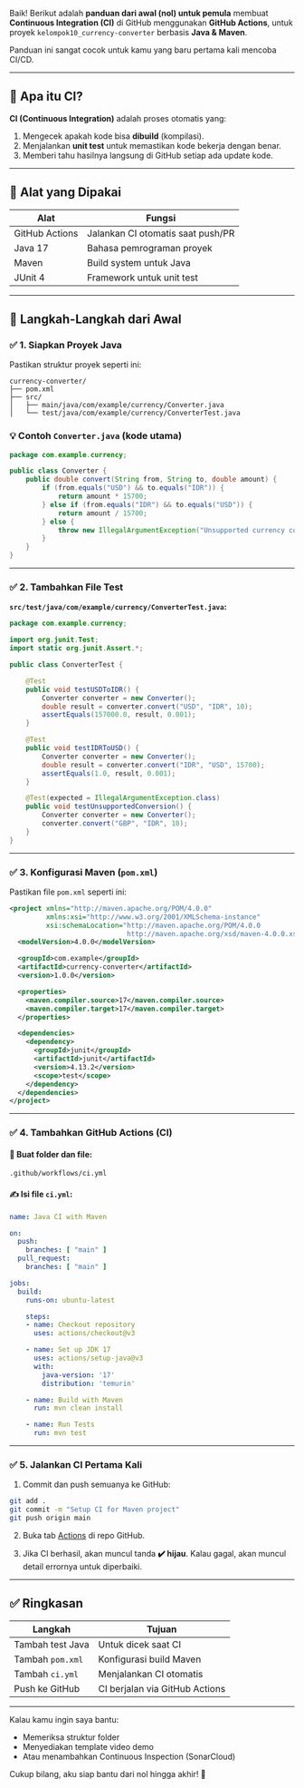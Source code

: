 Baik! Berikut adalah **panduan dari awal (nol) untuk pemula** membuat **Continuous Integration (CI)** di GitHub menggunakan **GitHub Actions**, untuk proyek `kelompok10_currency-converter` berbasis **Java & Maven**.

Panduan ini sangat cocok untuk kamu yang baru pertama kali mencoba CI/CD.

---

## 🧠 Apa itu CI?

**CI (Continuous Integration)** adalah proses otomatis yang:

1. Mengecek apakah kode bisa **dibuild** (kompilasi).
2. Menjalankan **unit test** untuk memastikan kode bekerja dengan benar.
3. Memberi tahu hasilnya langsung di GitHub setiap ada update kode.

---

## 🧰 Alat yang Dipakai

| Alat           | Fungsi                            |
| -------------- | --------------------------------- |
| GitHub Actions | Jalankan CI otomatis saat push/PR |
| Java 17        | Bahasa pemrograman proyek         |
| Maven          | Build system untuk Java           |
| JUnit 4        | Framework untuk unit test         |

---

## 🔧 Langkah-Langkah dari Awal

### ✅ 1. Siapkan Proyek Java

Pastikan struktur proyek seperti ini:

```
currency-converter/
├── pom.xml
├── src/
│   ├── main/java/com/example/currency/Converter.java
│   └── test/java/com/example/currency/ConverterTest.java
```

### 💡 Contoh `Converter.java` (kode utama)

```java
package com.example.currency;

public class Converter {
    public double convert(String from, String to, double amount) {
        if (from.equals("USD") && to.equals("IDR")) {
            return amount * 15700;
        } else if (from.equals("IDR") && to.equals("USD")) {
            return amount / 15700;
        } else {
            throw new IllegalArgumentException("Unsupported currency conversion");
        }
    }
}
```

---

### ✅ 2. Tambahkan File Test

**`src/test/java/com/example/currency/ConverterTest.java`:**

```java
package com.example.currency;

import org.junit.Test;
import static org.junit.Assert.*;

public class ConverterTest {

    @Test
    public void testUSDToIDR() {
        Converter converter = new Converter();
        double result = converter.convert("USD", "IDR", 10);
        assertEquals(157000.0, result, 0.001);
    }

    @Test
    public void testIDRToUSD() {
        Converter converter = new Converter();
        double result = converter.convert("IDR", "USD", 15700);
        assertEquals(1.0, result, 0.001);
    }

    @Test(expected = IllegalArgumentException.class)
    public void testUnsupportedConversion() {
        Converter converter = new Converter();
        converter.convert("GBP", "IDR", 10);
    }
}
```

---

### ✅ 3. Konfigurasi Maven (`pom.xml`)

Pastikan file `pom.xml` seperti ini:

```xml
<project xmlns="http://maven.apache.org/POM/4.0.0"
         xmlns:xsi="http://www.w3.org/2001/XMLSchema-instance"
         xsi:schemaLocation="http://maven.apache.org/POM/4.0.0 
                             http://maven.apache.org/xsd/maven-4.0.0.xsd">
  <modelVersion>4.0.0</modelVersion>

  <groupId>com.example</groupId>
  <artifactId>currency-converter</artifactId>
  <version>1.0.0</version>

  <properties>
    <maven.compiler.source>17</maven.compiler.source>
    <maven.compiler.target>17</maven.compiler.target>
  </properties>

  <dependencies>
    <dependency>
      <groupId>junit</groupId>
      <artifactId>junit</artifactId>
      <version>4.13.2</version>
      <scope>test</scope>
    </dependency>
  </dependencies>
</project>
```

---

### ✅ 4. Tambahkan GitHub Actions (CI)

#### 📁 Buat folder dan file:

```
.github/workflows/ci.yml
```

#### ✍️ Isi file `ci.yml`:

```yaml
name: Java CI with Maven

on:
  push:
    branches: [ "main" ]
  pull_request:
    branches: [ "main" ]

jobs:
  build:
    runs-on: ubuntu-latest

    steps:
    - name: Checkout repository
      uses: actions/checkout@v3

    - name: Set up JDK 17
      uses: actions/setup-java@v3
      with:
        java-version: '17'
        distribution: 'temurin'

    - name: Build with Maven
      run: mvn clean install

    - name: Run Tests
      run: mvn test
```

---

### ✅ 5. Jalankan CI Pertama Kali

1. Commit dan push semuanya ke GitHub:

```bash
git add .
git commit -m "Setup CI for Maven project"
git push origin main
```

2. Buka tab [Actions](https://github.com/falnam/kelompok10_currency-converter/actions) di repo GitHub.

3. Jika CI berhasil, akan muncul tanda **✔️ hijau**. Kalau gagal, akan muncul detail errornya untuk diperbaiki.

---

## ✅ Ringkasan

| Langkah          | Tujuan                         |
| ---------------- | ------------------------------ |
| Tambah test Java | Untuk dicek saat CI            |
| Tambah `pom.xml` | Konfigurasi build Maven        |
| Tambah `ci.yml`  | Menjalankan CI otomatis        |
| Push ke GitHub   | CI berjalan via GitHub Actions |

---

Kalau kamu ingin saya bantu:

* Memeriksa struktur folder
* Menyediakan template video demo
* Atau menambahkan Continuous Inspection (SonarCloud)

Cukup bilang, aku siap bantu dari nol hingga akhir! 💪
